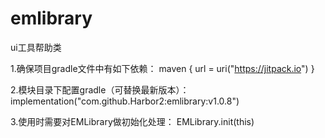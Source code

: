 # emlibrary
ui工具帮助类

1.确保项目gradle文件中有如下依赖：
maven { url = uri("https://jitpack.io") }

2.模块目录下配置gradle（可替换最新版本）：
implementation("com.github.Harbor2:emlibrary:v1.0.8")

3.使用时需要对EMLibrary做初始化处理：
EMLibrary.init(this)
